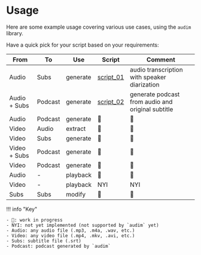 # Usage

Here are some example usage covering various use cases, using the `audim` library.

Have a quick pick for your script based on your requirements:

| From         | To      | Use      | Script                      | Comment                                           |
| ------------ | ------- | -------- | --------------------------- | ------------------------------------------------- |
| Audio        | Subs    | generate | [script_01](./script_01.md) | audio transcription with speaker diarization      |
| Audio + Subs | Podcast | generate | [script_02](./script_02.md) | generate podcast from audio and original subtitle |
| Audio        | Podcast | generate | 🚧     | 🚧      |
| Video        | Audio   | extract  | 🚧     | 🚧      |
| Video        | Subs    | generate | 🚧     | 🚧      |
| Video + Subs | Podcast | generate | 🚧     | 🚧      |
| Video        | Podcast | generate | 🚧     | 🚧      |
| Audio        | -       | playback | 🚧     | 🚧      |
| Video        | -       | playback | NYI    | NYI     |
| Subs         | Subs    | modify   | 🚧     | 🚧      |

!!! info "Key"

    - 🚧: work in progress
    - NYI: not yet implemented (not supported by `audim` yet)
    - Audio: any audio file (.mp3, .m4a, .wav, etc.)
    - Video: any video file (.mp4, .mkv, .avi, etc.)
    - Subs: subtitle file (.srt)
    - Podcast: podcast generated by `audim`
